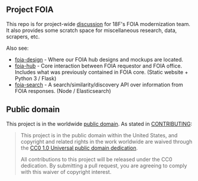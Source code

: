 ## Project FOIA

This repo is for project-wide [discussion](https://github.com/18f/foia/issues)
for 18F's FOIA modernization team. It also provides some scratch space for
miscellaneous research, data, scrapers, etc.

Also see:

* [foia-design](https://github.com/18F/foia-design) - Where our FOIA hub designs and mockups are located. 
* [foia-hub](https://github.com/18F/foia-hub) - Core interaction between FOIA requestor and FOIA office. Includes what was previously contained in FOIA core. (Static website + Python 3 / Flask)
* [foia-search](https://github.com/18F/foia-search) - A search/similarity/discovery API over information from FOIA responses. (Node / Elasticsearch)

## Public domain

This project is in the worldwide [public domain](LICENSE.md). As stated in [CONTRIBUTING](CONTRIBUTING.md):

> This project is in the public domain within the United States, and copyright and related rights in the work worldwide are waived through the [CC0 1.0 Universal public domain dedication](https://creativecommons.org/publicdomain/zero/1.0/).
>
> All contributions to this project will be released under the CC0 dedication. By submitting a pull request, you are agreeing to comply with this waiver of copyright interest.

